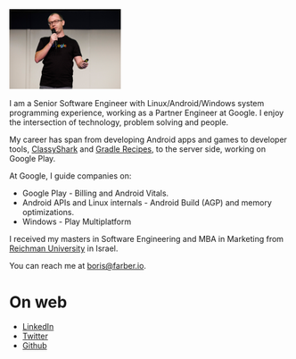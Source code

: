 
<img src="img/Header.jpg" width="200"/>

I am a Senior Software Engineer with Linux/Android/Windows system programming experience, working as a Partner Engineer at Google. I enjoy the intersection
of technology, problem solving and people.

My career has span from developing Android apps and games to
developer tools, [ClassyShark](https://github.com/google/android-classyshark) and [Gradle Recipes](https://github.com/android/gradle-recipes), 
to the server side, working on Google Play.

At Google, I guide companies on: 
* Google Play - Billing and Android Vitals.
* Android APIs and Linux internals - Android Build (AGP) and memory optimizations.
* Windows - Play Multiplatform
 
I received my masters in Software Engineering and MBA in Marketing from [Reichman 
University](https://www.runi.ac.il/en/) in Israel.

You can reach me at <boris@farber.io>.

# On web
* [LinkedIn](https://www.linkedin.com/in/borisfarber/) 
* [Twitter](https://x.com/BorisFarber) 
* [Github](https://github.com/borisf) 
